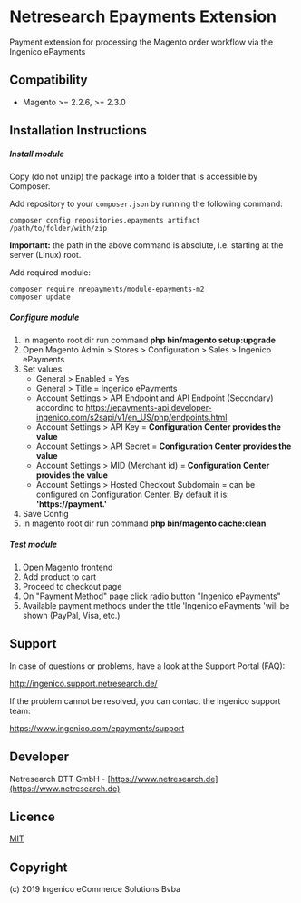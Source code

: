 Netresearch Epayments Extension
=====================
Payment extension for processing the Magento order workflow via the Ingenico ePayments

Compatibility
-------------
- Magento >= 2.2.6, >= 2.3.0

Installation Instructions
-------------------------

##### Install module 

Copy (do not unzip) the package into a folder that is accessible by Composer.

Add repository to your `composer.json` by running the following command: 

    composer config repositories.epayments artifact /path/to/folder/with/zip

**Important:** the path in the above command is absolute, i.e. starting at the server (Linux) root.
    
Add required module:

    composer require nrepayments/module-epayments-m2
    composer update

##### Configure module 
1. In magento root dir run command **php bin/magento setup:upgrade** 
2. Open Magento Admin > Stores > Configuration > Sales > Ingenico ePayments 
3. Set values 
    * General > Enabled = Yes 
    * General > Title = Ingenico ePayments
    * Account Settings > API Endpoint and API Endpoint (Secondary) according to https://epayments-api.developer-ingenico.com/s2sapi/v1/en_US/php/endpoints.html
    * Account Settings > API Key = **Configuration Center provides the value**
    * Account Settings > API Secret = **Configuration Center provides the value**
    * Account Settings > MID (Merchant id) = **Configuration Center provides the value**
    * Account Settings > Hosted Checkout Subdomain = can be configured on Configuration Center. By default it is: **'https://payment.'**
4. Save Config 
5. In magento root dir run command **php bin/magento cache:clean**

##### Test module  

1. Open Magento frontend 
2. Add product to cart  
3. Proceed to checkout page 
4. On "Payment Method" page click radio button "Ingenico ePayments"
5. Available payment methods under the title 'Ingenico ePayments 'will be shown (PayPal, Visa, etc.) 
 
Support
-------
In case of questions or problems, have a look at the Support Portal (FAQ):

http://ingenico.support.netresearch.de/

If the problem cannot be resolved, you can contact the Ingenico support team: 

https://www.ingenico.com/epayments/support


Developer
---------
Netresearch DTT GmbH - [https://www.netresearch.de](https://www.netresearch.de)

Licence
-------
[MIT](https://opensource.org/licenses/MIT)

Copyright
---------
(c) 2019 Ingenico eCommerce Solutions Bvba

